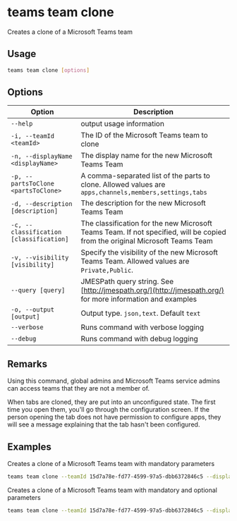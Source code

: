 # teams team clone

Creates a clone of a Microsoft Teams team

## Usage

```sh
teams team clone [options]
```

## Options

Option|Description
------|-----------
`--help`|output usage information
`-i, --teamId <teamId>`|The ID of the Microsoft Teams team to clone
`-n, --displayName <displayName>`|The display name for the new Microsoft Teams Team
`-p, --partsToClone <partsToClone>`|A comma-separated list of the parts to clone. Allowed values are `apps,channels,members,settings,tabs`
`-d, --description [description]`|The description for the new Microsoft Teams Team
`-c, --classification [classification]`|The classification for the new Microsoft Teams Team. If not specified, will be copied from the original Microsoft Teams Team
`-v, --visibility [visibility]`|Specify the visibility of the new Microsoft Teams Team. Allowed values are `Private,Public`.
`--query [query]`|JMESPath query string. See [http://jmespath.org/](http://jmespath.org/) for more information and examples
`-o, --output [output]`|Output type. `json,text`. Default `text`
`--verbose`|Runs command with verbose logging
`--debug`|Runs command with debug logging

## Remarks

Using this command, global admins and Microsoft Teams service admins can access teams that they are not a member of.

When tabs are cloned, they are put into an unconfigured state. The first time you open them, you'll go through the configuration screen. If the person opening the tab does not have permission to configure apps, they will see a message explaining that the tab hasn't been configured.

## Examples

Creates a clone of a Microsoft Teams team with mandatory parameters

```sh
teams team clone --teamId 15d7a78e-fd77-4599-97a5-dbb6372846c5 --displayName "Library Assist" --partsToClone "apps,tabs,settings,channels,members"
```

Creates a clone of a Microsoft Teams team with mandatory and optional parameters

```sh
teams team clone --teamId 15d7a78e-fd77-4599-97a5-dbb6372846c5 --displayName "Library Assist" --partsToClone "apps,tabs,settings,channels,members" --description "Self help community for library" --classification "Library" --visibility "public"
```